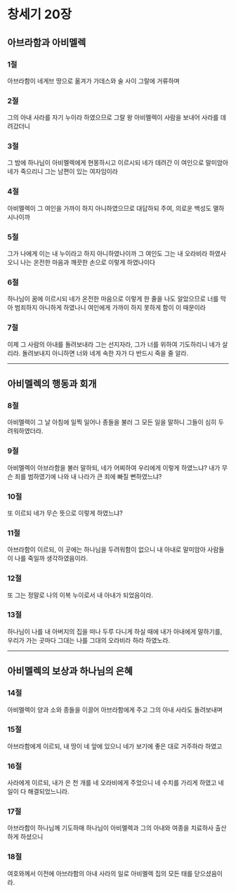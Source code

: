 # 창세기 20장

## 아브라함과 아비멜렉

### 1절
아브라함이 네게브 땅으로 옮겨가 가데스와 술 사이 그랄에 거류하며

### 2절
그의 아내 사라를 자기 누이라 하였으므로 그랄 왕 아비멜렉이 사람을 보내어 사라를 데려갔더니

### 3절
그 밤에 하나님이 아비멜렉에게 현몽하시고 이르시되 네가 데려간 이 여인으로 말미암아 네가 죽으리니 그는 남편이 있는 여자임이라

### 4절
아비멜렉이 그 여인을 가까이 하지 아니하였으므로 대답하되 주여, 의로운 백성도 멸하시나이까

### 5절
그가 나에게 이는 내 누이라고 하지 아니하였나이까 그 여인도 그는 내 오라비라 하였사오니 나는 온전한 마음과 깨끗한 손으로 이렇게 하였나이다

### 6절
하나님이 꿈에 이르시되 네가 온전한 마음으로 이렇게 한 줄을 나도 알았으므로 너를 막아 범죄하지 아니하게 하였나니 여인에게 가까이 하지 못하게 함이 이 때문이라

### 7절
이제 그 사람의 아내를 돌려보내라 그는 선지자라, 그가 너를 위하여 기도하리니 네가 살리라. 돌려보내지 아니하면 너와 네게 속한 자가 다 반드시 죽을 줄 알라.

---

## 아비멜렉의 행동과 회개

### 8절
아비멜렉이 그 날 아침에 일찍 일어나 종들을 불러 그 모든 일을 말하니 그들이 심히 두려워하였더라.

### 9절
아비멜렉이 아브라함을 불러 말하되, 네가 어찌하여 우리에게 이렇게 하였느냐? 내가 무슨 죄를 범하였기에 나와 내 나라가 큰 죄에 빠질 뻔하였느냐?

### 10절
또 이르되 네가 무슨 뜻으로 이렇게 하였느냐?

### 11절
아브라함이 이르되, 이 곳에는 하나님을 두려워함이 없으니 내 아내로 말미암아 사람들이 나를 죽일까 생각하였음이라.

### 12절
또 그는 정말로 나의 이복 누이로서 내 아내가 되었음이라.

### 13절
하나님이 나를 내 아버지의 집을 떠나 두루 다니게 하실 때에 내가 아내에게 말하기를, 우리가 가는 곳마다 그대는 나를 그대의 오라비라 하라 하였노라.

---

## 아비멜렉의 보상과 하나님의 은혜

### 14절
아비멜렉이 양과 소와 종들을 이끌어 아브라함에게 주고 그의 아내 사라도 돌려보내며

### 15절
아브라함에게 이르되, 내 땅이 네 앞에 있으니 네가 보기에 좋은 대로 거주하라 하였고

### 16절
사라에게 이르되, 내가 은 천 개를 네 오라비에게 주었으니 네 수치를 가리게 하였고 네 일이 다 해결되었느니라.

### 17절
아브라함이 하나님께 기도하매 하나님이 아비멜렉과 그의 아내와 여종을 치료하사 출산하게 하셨으니

### 18절
여호와께서 이전에 아브라함의 아내 사라의 일로 아비멜렉 집의 모든 태를 닫으셨음이라.
